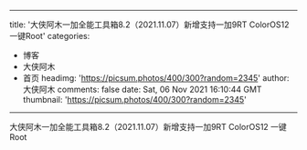 
---
title: '大侠阿木一加全能工具箱8.2（2021.11.07）新增支持一加9RT ColorOS12 一键Root'
categories: 
 - 博客
 - 大侠阿木
 - 首页
headimg: 'https://picsum.photos/400/300?random=2345'
author: 大侠阿木
comments: false
date: Sat, 06 Nov 2021 16:10:44 GMT
thumbnail: 'https://picsum.photos/400/300?random=2345'
---

<div>   
大侠阿木一加全能工具箱8.2（2021.11.07）新增支持一加9RT ColorOS12 一键Root  
</div>
            